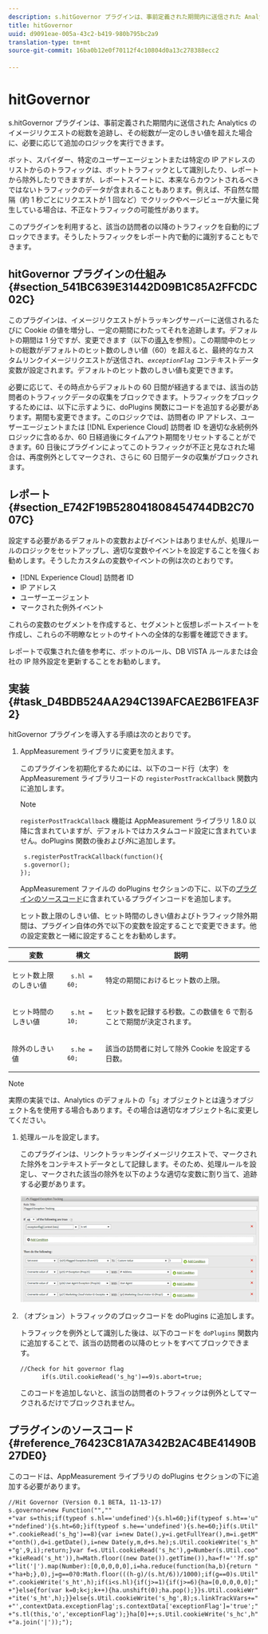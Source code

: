 ```yaml
---
description: s.hitGovernor プラグインは、事前定義された期間内に送信された Analytics のイメージリクエストの総数を追跡し、その総数が一定のしきい値を超えた場合に、必要に応じて追加のロジックを実行できます。
title: hitGovernor
uuid: d9091eae-005a-43c2-b419-980b795bc2a9
translation-type: tm+mt
source-git-commit: 16ba0b12e0f70112f4c10804d0a13c278388ecc2

---
```



# hitGovernor

s.hitGovernor プラグインは、事前定義された期間内に送信された Analytics のイメージリクエストの総数を追跡し、その総数が一定のしきい値を超えた場合に、必要に応じて追加のロジックを実行できます。

ボット、スパイダー、特定のユーザーエージェントまたは特定の IP アドレスのリストからのトラフィックは、ボットトラフィックとして識別したり、レポートから除外したりできますが、レポートスイートに、本来ならカウントされるべきではないトラフィックのデータが含まれることもあります。例えば、不自然な間隔（約 1 秒ごとにリクエストが 1 回など）でクリックやページビューが大量に発生している場合は、不正なトラフィックの可能性があります。

このプラグインを利用すると、該当の訪問者の以降のトラフィックを自動的にブロックできます。そうしたトラフィックをレポート内で動的に識別することもできます。

## hitGovernor プラグインの仕組み {#section_541BC639E31442D09B1C85A2FFCDC02C}

このプラグインは、イメージリクエストがトラッキングサーバーに送信されるたびに Cookie の値を増分し、一定の期間にわたってそれを追跡します。デフォルトの期間は 1 分ですが、変更できます（以下の[導入](/help/implement/js-implementation/plugins/hitgovernor.md#task_D4BDB524AA294C139AFCAE2B61FEA3F2)を参照）。この期間中のヒットの総数がデフォルトのヒット数のしきい値（60）を超えると、最終的なカスタムリンクイメージリクエストが送信され、*`exceptionFlag`* コンテキストデータ変数が設定されます。デフォルトのヒット数のしきい値も変更できます。

必要に応じて、その時点からデフォルトの 60 日間が経過するまでは、該当の訪問者のトラフィックデータの収集をブロックできます。トラフィックをブロックするためには、以下に示すように、doPlugins 関数にコードを追加する必要があります。期間も変更できます。このロジックでは、訪問者の IP アドレス、ユーザーエージェントまたは [!DNL Experience Cloud] 訪問者 ID を適切な永続例外ロジックに含めるか、60 日経過後にタイムアウト期間をリセットすることができます。60 日後にプラグインによってこのトラフィックが不正と見なされた場合は、再度例外としてマークされ、さらに 60 日間データの収集がブロックされます。

## レポート {#section_E742F19B528041808454744DB2C7007C}

設定する必要があるデフォルトの変数およびイベントはありませんが、処理ルールのロジックをセットアップし、適切な変数やイベントを設定することを強くお勧めします。そうしたカスタムの変数やイベントの例は次のとおりです。

* [!DNL Experience Cloud] 訪問者 ID
* IP アドレス
* ユーザーエージェント
* マークされた例外イベント

これらの変数のセグメントを作成すると、セグメントと仮想レポートスイートを作成し、これらの不明瞭なヒットのサイトへの全体的な影響を確認できます。

レポートで収集された値を参考に、ボットのルール、DB VISTA ルールまたは会社の IP 除外設定を更新することをお勧めします。

## 実装 {#task_D4BDB524AA294C139AFCAE2B61FEA3F2}

hitGovernor プラグインを導入する手順は次のとおりです。

1. AppMeasurement ライブラリに変更を加えます。

   このプラグインを初期化するためには、以下のコード行（太字）を AppMeasurement ライブラリコードの `registerPostTrackCallback` 関数内に追加します。

   >[!NOTE]
   >
   >`registerPostTrackCallback` 機能は AppMeasurement ライブラリ 1.8.0 以降に含まれていますが、デフォルトではカスタムコード設定に含まれていません。doPlugins 関数の後および&#x200B;*外*&#x200B;に追加します。

   ```
    s.registerPostTrackCallback(function(){ 
    s.governor();
   }); 
   ```

   AppMeasurement ファイルの doPlugins セクションの下に、以下の[プラグインのソースコード](/help/implement/js-implementation/plugins/hitgovernor.md#reference_76423C81A7A342B2AC4BE41490B27DE0)に含まれているプラグインコードを追加します。

   ヒット数上限のしきい値、ヒット時間のしきい値およびトラフィック除外期間は、プラグイン自体の外で以下の変数を設定することで変更できます。他の設定変数と一緒に設定することをお勧めします。

<table id="table_9959A40F5F0B40B39DB86E21D03E25FD"> 
 <thead> 
  <tr> 
   <th colname="col1" class="entry"> 変数 </th> 
   <th colname="col2" class="entry"> 構文 </th> 
   <th colname="col3" class="entry"> 説明 </th> 
  </tr> 
 </thead>
 <tbody> 
  <tr> 
   <td colname="col1"> <p>ヒット数上限のしきい値 </p> </td> 
   <td colname="col2"> <p> <code> s.hl = 60; </code> </p> </td> 
   <td colname="col3"> <p>特定の期間におけるヒット数の上限。 </p> </td> 
  </tr> 
  <tr> 
   <td colname="col1"> <p>ヒット時間のしきい値 </p> </td> 
   <td colname="col2"> <p> <code> s.ht = 10; </code> </p> </td> 
   <td colname="col3"> <p>ヒット数を記録する秒数。この数値を 6 で割ることで期間が決定されます。 </p> </td> 
  </tr> 
  <tr> 
   <td colname="col1"> <p>除外のしきい値 </p> </td> 
   <td colname="col2"> <p> <code> s.he = 60; </code> </p> </td> 
   <td colname="col3"> <p>該当の訪問者に対して除外 Cookie を設定する日数。 </p> </td> 
  </tr> 
 </tbody> 
</table>

>[!NOTE]
>
>実際の実装では、Analytics のデフォルトの「s」オブジェクトとは違うオブジェクト名を使用する場合もあります。その場合は適切なオブジェクト名に変更してください。

1. 処理ルールを設定します。

   このプラグインは、リンクトラッキングイメージリクエストで、マークされた除外をコンテキストデータとして記録します。そのため、処理ルールを設定し、マークされた該当の除外を以下のような適切な変数に割り当て、追跡する必要があります。

   ![](assets/hitgov-config.png)

1. （オプション）トラフィックのブロックコードを doPlugins に追加します。

   トラフィックを例外として識別した後は、以下のコードを `doPlugins` 関数内に追加することで、該当の訪問者の以降のヒットをすべてブロックできます。

   ```
   //Check for hit governor flag 
         if(s.Util.cookieRead('s_hg')==9)s.abort=true;
   ```

   このコードを追加しないと、該当の訪問者のトラフィックは例外としてマークされるだけでブロックされません。

## プラグインのソースコード {#reference_76423C81A7A342B2AC4BE41490B27DE0}

このコードは、AppMeasurement ライブラリの doPlugins セクションの下に追加する必要があります。

```
//Hit Governor (Version 0.1 BETA, 11-13-17) 
s.governor=new Function("","" 
+"var s=this;if(typeof s.hl=='undefined'){s.hl=60;}if(typeof s.ht=='u" 
+"ndefined'){s.ht=60;}if(typeof s.he=='undefined'){s.he=60;}if(s.Util" 
+".cookieRead('s_hg')==8){var i=new Date(),y=i.getFullYear(),m=i.getM" 
+"onth(),d=i.getDate(),i=new Date(y,m,d+s.he);s.Util.cookieWrite('s_h" 
+"g',9,i);return;}var f=s.Util.cookieRead('s_hc'),g=Number(s.Util.coo" 
+"kieRead('s_ht')),h=Math.floor((new Date()).getTime()),ha=f!=''?f.sp" 
+"lit('|').map(Number):[0,0,0,0,0],i=ha.reduce(function(ha,b){return " 
+"ha+b;},0),j=g==0?0:Math.floor(((h-g)/(s.ht/6))/1000);if(g==0)s.Util" 
+".cookieWrite('s_ht',h);if(i<s.hl){if(j>=1){if(j>=6){ha=[0,0,0,0,0];" 
+"}else{for(var k=0;k<j;k++){ha.unshift(0);ha.pop();}}s.Util.cookieWr" 
+"ite('s_ht',h);}}else{s.Util.cookieWrite('s_hg',8);s.linkTrackVars+=" 
+"',contextData.exceptionFlag';s.contextData['exceptionFlag']='true';" 
+"s.tl(this,'o','exceptionFlag');}ha[0]++;s.Util.cookieWrite('s_hc',h" 
+"a.join('|'));"); 
```

